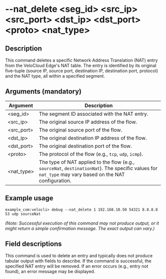 #	--nat_delete &lt;seg_id&gt; &lt;src_ip&gt; &lt;src_port&gt; &lt;dst_ip&gt; &lt;dst_port&gt; &lt;proto&gt; &lt;nat_type&gt;

##	Description
This command deletes a specific Network Address Translation (NAT) entry from the VeloCloud Edge's NAT table. The entry is identified by its original five-tuple (source IP, source port, destination IP, destination port, protocol) and the NAT type, all within a specified segment.

##  Arguments (mandatory)
| Argument | Description |
|---|---|
| &lt;seg_id&gt; | The segment ID associated with the NAT entry. |
| &lt;src_ip&gt; | The original source IP address of the flow. |
| &lt;src_port&gt; | The original source port of the flow. |
| &lt;dst_ip&gt; | The original destination IP address of the flow. |
| &lt;dst_port&gt; | The original destination port of the flow. |
| &lt;proto&gt; | The protocol of the flow (e.g., `tcp`, `udp`, `icmp`). |
| &lt;nat_type&gt; | The type of NAT applied to the flow (e.g., `sourceNat`, `destinationNat`). The specific values for `nat_type` may vary based on the NAT configuration. |

##  Example usage
```
example_com:velocli> debug --nat_delete 1 192.168.10.50 54321 8.8.8.8 53 udp sourceNat
```
*(Note: Successful execution of this command may not produce output, or it might return a simple confirmation message. The exact output can vary.)*

##  Field descriptions
This command is used to delete an entry and typically does not produce tabular output with fields to describe. If the command is successful, the specified NAT entry will be removed. If an error occurs (e.g., entry not found), an error message may be displayed.